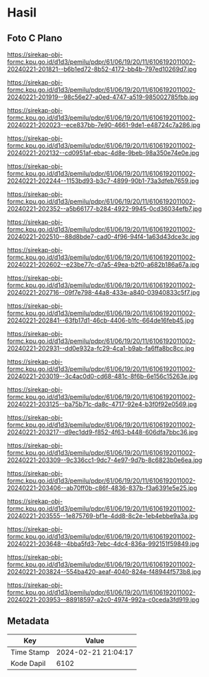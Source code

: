 # Hasil

## Foto C Plano

https://sirekap-obj-formc.kpu.go.id/d1d3/pemilu/pdpr/61/06/19/20/11/6106192011002-20240221-201821--b6b1ed72-8b52-4172-bb4b-797ed10269d7.jpg

https://sirekap-obj-formc.kpu.go.id/d1d3/pemilu/pdpr/61/06/19/20/11/6106192011002-20240221-201919--98c56e27-a0ed-4747-a519-985002785fbb.jpg

https://sirekap-obj-formc.kpu.go.id/d1d3/pemilu/pdpr/61/06/19/20/11/6106192011002-20240221-202023--ece837bb-7e90-4661-9de1-e48724c7a286.jpg

https://sirekap-obj-formc.kpu.go.id/d1d3/pemilu/pdpr/61/06/19/20/11/6106192011002-20240221-202132--cd0951af-ebac-4d8e-9beb-98a350e74e0e.jpg

https://sirekap-obj-formc.kpu.go.id/d1d3/pemilu/pdpr/61/06/19/20/11/6106192011002-20240221-202244--1153bd93-b3c7-4899-90b1-73a3dfeb7659.jpg

https://sirekap-obj-formc.kpu.go.id/d1d3/pemilu/pdpr/61/06/19/20/11/6106192011002-20240221-202352--a5b66177-b284-4922-9945-0cd36034efb7.jpg

https://sirekap-obj-formc.kpu.go.id/d1d3/pemilu/pdpr/61/06/19/20/11/6106192011002-20240221-202510--88d8bde7-cad0-4f96-94f4-1a63d43dce3c.jpg

https://sirekap-obj-formc.kpu.go.id/d1d3/pemilu/pdpr/61/06/19/20/11/6106192011002-20240221-202602--e23be77c-d7a5-49ea-b2f0-a682b186a67a.jpg

https://sirekap-obj-formc.kpu.go.id/d1d3/pemilu/pdpr/61/06/19/20/11/6106192011002-20240221-202716--09f7e798-44a8-433e-a840-03940833c5f7.jpg

https://sirekap-obj-formc.kpu.go.id/d1d3/pemilu/pdpr/61/06/19/20/11/6106192011002-20240221-202841--63fb17d1-46cb-4406-b1fc-664de16feb45.jpg

https://sirekap-obj-formc.kpu.go.id/d1d3/pemilu/pdpr/61/06/19/20/11/6106192011002-20240221-202931--dd0e932a-fc29-4ca1-b9ab-fa6ffa8bc8cc.jpg

https://sirekap-obj-formc.kpu.go.id/d1d3/pemilu/pdpr/61/06/19/20/11/6106192011002-20240221-203019--3c4ac0d0-cd68-481c-8f6b-6e156c15263e.jpg

https://sirekap-obj-formc.kpu.go.id/d1d3/pemilu/pdpr/61/06/19/20/11/6106192011002-20240221-203125--ba75b71c-da8c-4717-92e4-b3f0f92e0569.jpg

https://sirekap-obj-formc.kpu.go.id/d1d3/pemilu/pdpr/61/06/19/20/11/6106192011002-20240221-203217--d9ec1dd9-f852-4f63-b448-606dfa7bbc36.jpg

https://sirekap-obj-formc.kpu.go.id/d1d3/pemilu/pdpr/61/06/19/20/11/6106192011002-20240221-203309--9c336cc1-9dc7-4e97-9d7b-8c6823b0e6ea.jpg

https://sirekap-obj-formc.kpu.go.id/d1d3/pemilu/pdpr/61/06/19/20/11/6106192011002-20240221-203406--ab70ff0b-c86f-4836-837b-f3a6391e5e25.jpg

https://sirekap-obj-formc.kpu.go.id/d1d3/pemilu/pdpr/61/06/19/20/11/6106192011002-20240221-203555--1e875769-bf1e-4dd8-8c2e-1eb4ebbe9a3a.jpg

https://sirekap-obj-formc.kpu.go.id/d1d3/pemilu/pdpr/61/06/19/20/11/6106192011002-20240221-203648--4bba5fd3-7ebc-4dc4-836a-992151f59849.jpg

https://sirekap-obj-formc.kpu.go.id/d1d3/pemilu/pdpr/61/06/19/20/11/6106192011002-20240221-203824--554ba420-aeaf-4040-824e-f48944f573b8.jpg

https://sirekap-obj-formc.kpu.go.id/d1d3/pemilu/pdpr/61/06/19/20/11/6106192011002-20240221-203953--88918597-a2c0-4974-992a-c0ceda3fd919.jpg


## Metadata

| Key        | Value               |
| ---------- | ------------------- |
| Time Stamp | 2024-02-21 21:04:17 |
| Kode Dapil | 6102                |



